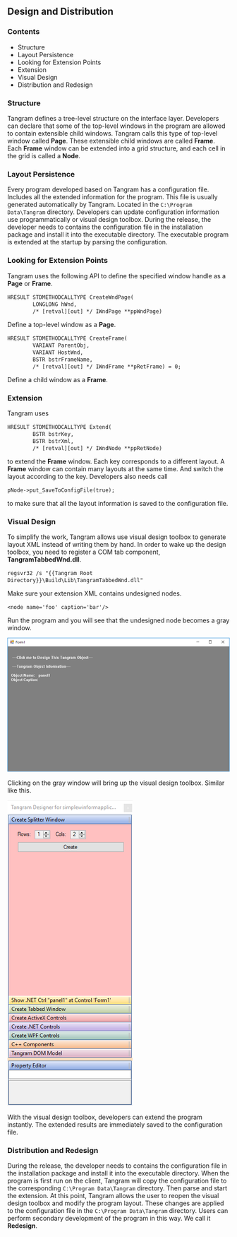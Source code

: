 ## Design and Distribution

### Contents

- Structure
- Layout Persistence
- Looking for Extension Points
- Extension
- Visual Design
- Distribution and Redesign

### Structure

Tangram defines a tree-level structure on the interface layer. Developers can declare that some of the top-level windows in the program are allowed to contain extensible child windows. Tangram calls this type of top-level window called **Page**. These extensible child windows are called **Frame**. Each **Frame** window can be extended into a grid structure, and each cell in the grid is called a **Node**.

### Layout Persistence

Every program developed based on Tangram has a configuration file. Includes all the extended information for the program. This file is usually generated automatically by Tangram. Located in the `C:\Program Data\Tangram` directory. Developers can update configuration information use programmatically or visual design toolbox. During the release, the developer needs to contains the configuration file in the installation package and install it into the executable directory. The executable program is extended at the startup by parsing the configuration.

### Looking for Extension Points

Tangram uses the following API to define the specified window handle as a **Page** or **Frame**.

    HRESULT STDMETHODCALLTYPE CreateWndPage( 
            LONGLONG hWnd,
            /* [retval][out] */ IWndPage **ppWndPage)

Define a top-level window as a **Page**.

    HRESULT STDMETHODCALLTYPE CreateFrame( 
            VARIANT ParentObj,
            VARIANT HostWnd,
            BSTR bstrFrameName,
            /* [retval][out] */ IWndFrame **pRetFrame) = 0;

Define a child window as a **Frame**.

### Extension

Tangram uses

    HRESULT STDMETHODCALLTYPE Extend( 
            BSTR bstrKey,
            BSTR bstrXml,
            /* [retval][out] */ IWndNode **ppRetNode)

to extend the **Frame** window. Each key corresponds to a different layout. A **Frame** window can contain many layouts at the same time. And switch the layout according to the key. Developers also needs call

    pNode->put_SaveToConfigFile(true);

to make sure that all the layout information is saved to the configuration file.

### Visual Design

To simplify the work, Tangram allows use visual design toolbox to generate layout XML instead of writing them by hand. In order to wake up the design toolbox, you need to register a COM tab component, **TangramTabbedWnd.dll**.

    regsvr32 /s "{{Tangram Root Directory}}\Build\Lib\TangramTabbedWnd.dll"

Make sure your extension XML contains undesigned nodes.

    <node name='foo' caption='bar'/>

Run the program and you will see that the undesigned node becomes a gray window.

![Capture16](/Assets/Capture16.png)

Clicking on the gray window will bring up the visual design toolbox. Similar like this.

![Capture17](/Assets/Capture17.png)

With the visual design toolbox, developers can extend the program instantly. The extended results are immediately saved to the configuration file.

### Distribution and Redesign

During the release, the developer needs to contains the configuration file in the installation package and install it into the executable directory. When the program is first run on the client, Tangram will copy the configuration file to the corresponding `C:\Program Data\Tangram` directory. Then parse and start the extension. At this point, Tangram allows the user to reopen the visual design toolbox and modify the program layout. These changes are applied to the configuration file in the `C:\Program Data\Tangram` directory. Users can perform secondary development of the program in this way. We call it **Redesign**.


